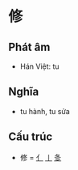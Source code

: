 # 修

## Phát âm
* Hán Việt: tu

## Nghĩa
* tu hành, tu sửa

## Cấu trúc
* 修 = [亻](亻.md) [丨](丨.md) [㣊](㣊.md)

<script>window.HANZI_FIELD='修';</script>